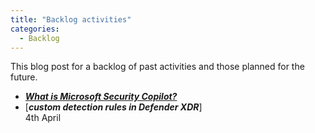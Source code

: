 ```yaml
---
title: "Backlog activities"
categories:
  - Backlog
---
```


This blog post for a backlog of past activities and those planned for the future.

- [**_What is Microsoft Security Copilot?_**](https://mccybersec.github.io/security%20copilot/what-is-security-copilot/)
- [**_custom detection rules in Defender XDR_**]<br>
4th April

